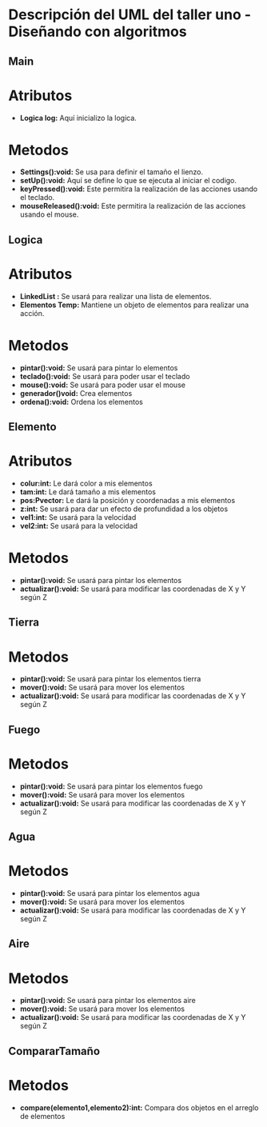 # Descripción del UML del taller uno - Diseñando con algoritmos

## Main
# Atributos
- **Logica log:** Aquí inicializo la logica.
# Metodos
- **Settings():void:** Se usa para definir el tamaño el lienzo.
- **setUp():void:** Aquí se define lo que se ejecuta al iniciar el codigo.
- **keyPressed():void:** Este permitira la realización de las acciones usando el teclado.
- **mouseReleased():void:** Este permitira la realización de las acciones usando el mouse.

## Logica
# Atributos
- **LinkedList <Elementos>:** Se usará para realizar una lista de elementos.
- **Elementos Temp:** Mantiene un objeto de elementos para realizar una acción.
    
# Metodos
- **pintar():void:** Se usará para pintar lo elementos
- **teclado():void:** Se usará para poder usar el teclado
- **mouse():void:** Se usará para poder usar el mouse
- **generador()void:** Crea elementos
- **ordena():void:** Ordena los elementos
    
## Elemento
# Atributos
- **colur:int:** Le dará color a mis elementos
- **tam:int:** Le dará tamaño a mis elementos
- **pos:Pvector:** Le dará la posición y coordenadas a mis elementos
- **z:int:** Se usará para dar un efecto de profundidad a los objetos
- **vel1:int:** Se usará para la velocidad
- **vel2:int:** Se usará para la velocidad
# Metodos
- **pintar():void:** Se usará para pintar los elementos
- **actualizar():void:** Se usará para modificar las coordenadas de X y Y según Z

## Tierra
# Metodos
- **pintar():void:** Se usará para pintar los elementos tierra
- **mover():void:** Se usará para mover los elementos
- **actualizar():void:** Se usará para modificar las coordenadas de X y Y según Z

## Fuego
# Metodos
- **pintar():void:** Se usará para pintar los elementos fuego
- **mover():void:** Se usará para mover los elementos
- **actualizar():void:** Se usará para modificar las coordenadas de X y Y según Z

## Agua
# Metodos
- **pintar():void:** Se usará para pintar los elementos agua
- **mover():void:** Se usará para mover los elementos
- **actualizar():void:** Se usará para modificar las coordenadas de X y Y según Z

## Aire
# Metodos
- **pintar():void:** Se usará para pintar los elementos aire
- **mover():void:** Se usará para mover los elementos
- **actualizar():void:** Se usará para modificar las coordenadas de X y Y según Z

## CompararTamaño
# Metodos
- **compare(elemento1,elemento2):int:** Compara dos objetos en el arreglo de elementos
    